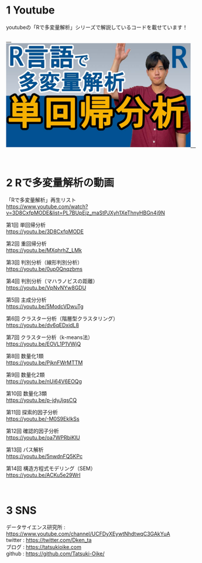 # 1 Youtube
youtubeの「Rで多変量解析」シリーズで解説しているコードを載せています！

<a href="https://www.youtube.com/watch?v=3D8CxfpMODE&list=PL7BUpEjz_maStPJXyh1XeThnyHBGn4j9N">　<img src="image/rmult.JPG">　</a>

<br>

# 2 Rで多変量解析の動画

「Rで多変量解析」再生リスト<br>
https://www.youtube.com/watch?v=3D8CxfpMODE&list=PL7BUpEjz_maStPJXyh1XeThnyHBGn4j9N

第1回 単回帰分析<br>
https://youtu.be/3D8CxfpMODE

第2回 重回帰分析<br>
https://youtu.be/MXqhrhZ_LMk

第3回 判別分析（線形判別分析）<br>
https://youtu.be/0up0Qnqzbms

第4回 判別分析（マハラノビスの距離）<br>
https://youtu.be/VpNvNYw8GDU

第5回 主成分分析<br>
https://youtu.be/5ModcVDwuTg

第6回 クラスター分析（階層型クラスタリング）<br>
https://youtu.be/dv6qEDxidL8

第7回 クラスター分析（k-means法）<br>
https://youtu.be/EOVL1P1VWjQ

第8回 数量化1類<br>
https://youtu.be/PjknFWrMTTM

第9回 数量化2類<br>
https://youtu.be/nUi64V6EOQg

第10回 数量化3類<br>
https://youtu.be/p-jdyJjqsCQ

第11回 探索的因子分析<br>
https://youtu.be/-M0S9EkIkSs

第12回 確認的因子分析<br>
https://youtu.be/oa7WPRbiKlU

第13回 パス解析<br>
https://youtu.be/5nwdnFQ5KPc

第14回 構造方程式モデリング（SEM）<br>
https://youtu.be/ACKu5e29WrI

<br>

# 3 SNS
データサイエンス研究所 : https://www.youtube.com/channel/UCFDyXEywtNhdtwqC3GAkYuA <br>
twitter : https://twitter.com/Dken_ta <br>
ブログ : https://tatsukioike.com <br>
github : https://github.com/Tatsuki-Oike/ <br>
